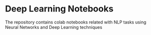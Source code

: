 # Deep Learning Notebooks

The repository contains colab notebooks related with NLP tasks using Neural Networks and Deep Learning techniques 